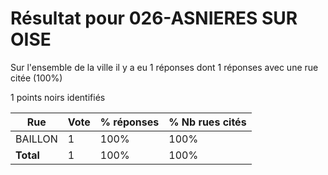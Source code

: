 # Résultat pour 026-ASNIERES SUR OISE

Sur l'ensemble de la ville il y a eu 1 réponses dont 1 réponses avec une rue citée (100%)

1 points noirs identifiés

| Rue | Vote | % réponses | % Nb rues cités|
|-----|------|------------|----------------|
| BAILLON | 1 | 100% | 100%|
| **Total** | 1 | 100% | 100%|
